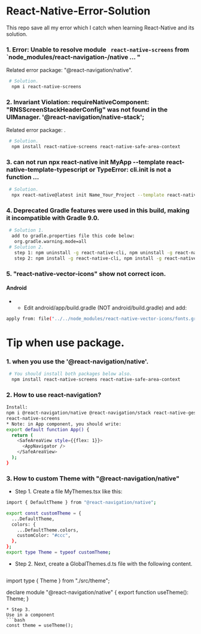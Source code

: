# React-Native-Error-Solution
This repo save all my error which I catch when learning React-Native and its solution.

### 1. Error: Unable to resolve module ` react-native-screens` from `node_modules/react-navigation-/native ... "
   Related error package: "@react-navigation/native".
   ```bash
    # Solution.
     npm i react-native-screens
   ```
### 2. Invariant Violation: requireNativeComponent: "RNSScreenStackHeaderConfig" was not found in the UIManager. '@react-navigation/native-stack';
   Related error package: .
   ```bash
    # Solution.
     npm install react-native-screens react-native-safe-area-context
   ```
### 3. can not run npx react-native init MyApp --template react-native-template-typescript or TypeError: cli.init is not a function ...
   ```bash
    # Solution.
     npx react-native@latest init Name_Your_Project --template react-native-template-typescript
   ```
### 4.  Deprecated Gradle features were used in this build, making it incompatible with Gradle 9.0.
   ```bash
    # Solution 1.
     add to gradle.properties file this code below:
      org.gradle.warning.mode=all
    # Solution 2.
      step 1: npm uninstall -g react-native-cli, npm uninstall -g react-native
      step 2: npm install -g react-native-cli, npm install -g react-native 
   ```
### 5. "react-native-vector-icons" show not correct icon.
   #### Android
   *  - Edit android/app/build.gradle (NOT android/build.gradle) and add:
   ```bash
   apply from: file("../../node_modules/react-native-vector-icons/fonts.gradle")
   ```
# Tip when use package.
### 1.  when you use the '@react-navigation/native'.
   ```bash
    # You should install both packages below also.
     npm install react-native-screens react-native-safe-area-context
   ```
### 2. How to use react-navigation?
   ```bash
   Install:
   npm i @react-navigation/native @react-navigation/stack react-native-gesture-handler react-native-safe-area-context
   react-native-screens
   * Note: in App component, you should write: 
   export default function App() {
     return (
       <SafeAreaView style={{flex: 1}}>
         <AppNavigator />
       </SafeAreaView>
     );
   }
   ```
### 3. How to custom Theme with "@react-navigation/native"
* Step 1.
Create a file MyThemes.tsx like this:
```bash
import { DefaultTheme } from "@react-navigation/native";

export const customTheme = {
  ...DefaultTheme,
  colors: {
    ...DefaultTheme.colors,
    customColor: "#ccc",
  },
};
export type Theme = typeof customTheme;
```
* Step 2.
Next, create a GlobalThemes.d.ts file with the following content.
  ```bash
import type { Theme } from "./src/theme";

declare module "@react-navigation/native" {
  export function useTheme(): Theme;
}
```
* Step 3.
Use in a component
```bash
const theme = useTheme();
```
